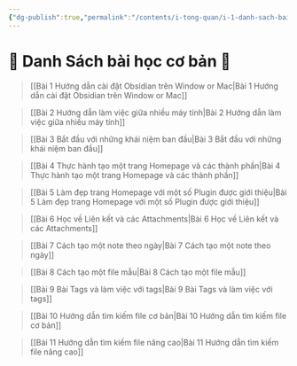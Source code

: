 ```yaml
---
{"dg-publish":true,"permalink":"/contents/i-tong-quan/i-1-danh-sach-bai-hoc/danh-sach-bai-hoc-obsidian-co-ban/","noteIcon":""}
---
```


# 🌟 Danh Sách bài học cơ bản 🌟 



> [[Bài 1 Hướng dẫn cài đặt Obsidian trên Window or Mac\|Bài 1 Hướng dẫn cài đặt Obsidian trên Window or Mac]]

> [[Bài 2  Hướng dẫn làm việc giữa nhiều máy tính\|Bài 2  Hướng dẫn làm việc giữa nhiều máy tính]]

> [[Bài 3 Bắt đầu với những khái niệm ban đầu\|Bài 3 Bắt đầu với những khái niệm ban đầu]]

> [[Bài 4 Thực hành tạo một trang Homepage và các thành phần\|Bài 4 Thực hành tạo một trang Homepage và các thành phần]]

> [[Bài 5 Làm đẹp trang Homepage với một số Plugin được giới thiệu\|Bài 5 Làm đẹp trang Homepage với một số Plugin được giới thiệu]]

> [[Bài 6 Học về Liên kết và các Attachments\|Bài 6 Học về Liên kết và các Attachments]]

> [[Bài 7 Cách tạo một note theo ngày\|Bài 7 Cách tạo một note theo ngày]]

> [[Bài 8 Cách tạo một file mẫu\|Bài 8 Cách tạo một file mẫu]]

> [[Bài 9 Bài Tags và làm việc với tags\|Bài 9 Bài Tags và làm việc với tags]]

> [[Bài 10 Hướng dẫn tìm kiếm file cơ bản\|Bài 10 Hướng dẫn tìm kiếm file cơ bản]]

> [[Bài 11 Hướng dẫn tìm kiếm file nâng cao\|Bài 11 Hướng dẫn tìm kiếm file nâng cao]]
